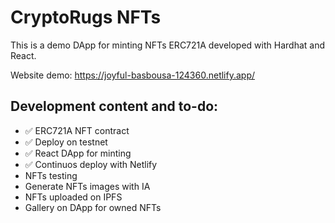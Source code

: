 # CryptoRugs NFTs
This is a demo DApp for minting NFTs ERC721A developed with Hardhat and React.

Website demo:
https://joyful-basbousa-124360.netlify.app/

## Development content and to-do:
* ✅ ERC721A NFT contract
* ✅ Deploy on testnet
* ✅ React DApp for minting
* ✅ Continuos deploy with Netlify
* NFTs testing
* Generate NFTs images with IA
* NFTs uploaded on IPFS
* Gallery on DApp for owned NFTs